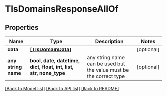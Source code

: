 # TlsDomainsResponseAllOf


## Properties
Name | Type | Description | Notes
------------ | ------------- | ------------- | -------------
**data** | [**[TlsDomainData]**](TlsDomainData.md) |  | [optional] 
**any string name** | **bool, date, datetime, dict, float, int, list, str, none_type** | any string name can be used but the value must be the correct type | [optional]

[[Back to Model list]](../README.md#documentation-for-models) [[Back to API list]](../README.md#documentation-for-api-endpoints) [[Back to README]](../README.md)


